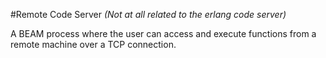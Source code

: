 #Remote Code Server
_(Not at all related to the erlang code server)_

A BEAM process where the user can access and execute functions from a remote machine over a TCP connection.